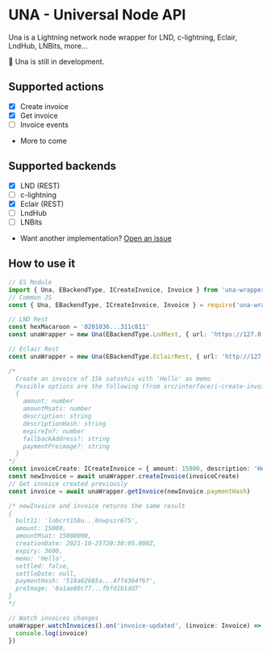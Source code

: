 # UNA - Universal Node API

Una is a Lightning network node wrapper for LND, c-lightning, Eclair, LndHub, LNBits, more...

🚧 Una is still in development.

## Supported actions
 - [x] Create invoice
 - [x] Get invoice
 - [ ] Invoice events
 - More to come

## Supported backends
 - [x] LND (REST)
 - [ ] c-lightning
 - [x] Eclair (REST)
 - [ ] LndHub
 - [ ] LNBits
 - Want another implementation? [Open an issue](https://github.com/Dolu89/una/issues/new)

## How to use it
``` typescript
// ES Module
import { Una, EBackendType, ICreateInvoice, Invoice } from 'una-wrapper'
// Common JS
const { Una, EBackendType, ICreateInvoice, Invoice } = require('una-wrapper')

// LND Rest
const hexMacaroon = '0201036...311c811'
const unaWrapper = new Una(EBackendType.LndRest, { url: 'https://127.0.0.1:8080', hexMacaroon })

// Eclair Rest
const unaWrapper = new Una(EBackendType.EclairRest, { url: 'http://127.0.0.1:8080', user: '', password: 'eclairpw' })

/*
  Create an invoice of 15k satoshis with 'Hello' as memo
  Possible options are the following (from src/interface/i-create-invoice.ts)
  {
    amount: number
    amountMsats: number
    description: string
    descriptionHash: string
    expireIn?: number
    fallbackAddress?: string
    paymentPreimage?: string
  }
*/
const invoiceCreate: ICreateInvoice = { amount: 15000, description: 'Hello' }
const newInvoice = await unaWrapper.createInvoice(invoiceCreate)
// Get invoice created previously
const invoice = await unaWrapper.getInvoice(newInvoice.paymentHash)

/* newInvoice and invoice returns the same result
{
  bolt11: 'lnbcrt150u...0nwpszr675',
  amount: 15000,
  amountMsat: 15000000,
  creationDate: 2021-10-25T20:30:05.000Z,
  expiry: 3600,
  memo: 'Hello',
  settled: false,
  settleDate: null,
  paymentHash: '518a62665a...4ff4364f6f',
  preImage: '8a1ae80c77...fbfd1b1dd7'
}
*/

// Watch invoices changes
unaWrapper.watchInvoices().on('invoice-updated', (invoice: Invoice) => {
  console.log(invoice)
})
```

